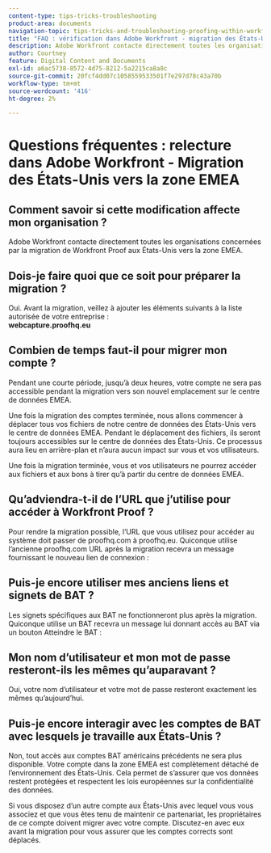 ```yaml
---
content-type: tips-tricks-troubleshooting
product-area: documents
navigation-topic: tips-tricks-and-troubleshooting-proofing-within-workfront
title: "FAQ : vérification dans Adobe Workfront - migration des États-Unis vers la région EMEA"
description: Adobe Workfront contacte directement toutes les organisations concernées par la migration de Workfront Proof aux États-Unis vers la zone EMEA.
author: Courtney
feature: Digital Content and Documents
exl-id: a6ac5738-8572-4d75-8212-5a2215ca8a8c
source-git-commit: 20fcf4dd07c1058559533501f7e297d78c43a70b
workflow-type: tm+mt
source-wordcount: '416'
ht-degree: 2%

---
```


# Questions fréquentes : relecture dans Adobe Workfront - Migration des États-Unis vers la zone EMEA

## Comment savoir si cette modification affecte mon organisation ? 

Adobe Workfront contacte directement toutes les organisations concernées par la migration de Workfront Proof aux États-Unis vers la zone EMEA.

## Dois-je faire quoi que ce soit pour préparer la migration ?

Oui. Avant la migration, veillez à ajouter les éléments suivants à la liste autorisée de votre entreprise :\
**webcapture.proofhq.eu**

## Combien de temps faut-il pour migrer mon compte ?

Pendant une courte période, jusqu’à deux heures, votre compte ne sera pas accessible pendant la migration vers son nouvel emplacement sur le centre de données EMEA.

Une fois la migration des comptes terminée, nous allons commencer à déplacer tous vos fichiers de notre centre de données des États-Unis vers le centre de données EMEA. Pendant le déplacement des fichiers, ils seront toujours accessibles sur le centre de données des États-Unis. Ce processus aura lieu en arrière-plan et n’aura aucun impact sur vous et vos utilisateurs.

Une fois la migration terminée, vous et vos utilisateurs ne pourrez accéder aux fichiers et aux bons à tirer qu’à partir du centre de données EMEA. 

## Qu’adviendra-t-il de l’URL que j’utilise pour accéder à Workfront Proof ?

Pour rendre la migration possible, l’URL que vous utilisez pour accéder au système doit passer de proofhq.com à proofhq.eu. Quiconque utilise l’ancienne proofhq.com URL après la migration recevra un message fournissant le nouveau lien de connexion :

## Puis-je encore utiliser mes anciens liens et signets de BAT ?

Les signets spécifiques aux BAT ne fonctionneront plus après la migration. Quiconque utilise un BAT recevra un message lui donnant accès au BAT via un bouton Atteindre le BAT :

## Mon nom d’utilisateur et mon mot de passe resteront-ils les mêmes qu’auparavant ?

Oui, votre nom d’utilisateur et votre mot de passe resteront exactement les mêmes qu’aujourd’hui.

## Puis-je encore interagir avec les comptes de BAT avec lesquels je travaille aux États-Unis ?

Non, tout accès aux comptes BAT américains précédents ne sera plus disponible. Votre compte dans la zone EMEA est complètement détaché de l’environnement des États-Unis. Cela permet de s’assurer que vos données restent protégées et respectent les lois européennes sur la confidentialité des données.

Si vous disposez d’un autre compte aux États-Unis avec lequel vous vous associez et que vous êtes tenu de maintenir ce partenariat, les propriétaires de ce compte doivent migrer avec votre compte. Discutez-en avec eux avant la migration pour vous assurer que les comptes corrects sont déplacés.
